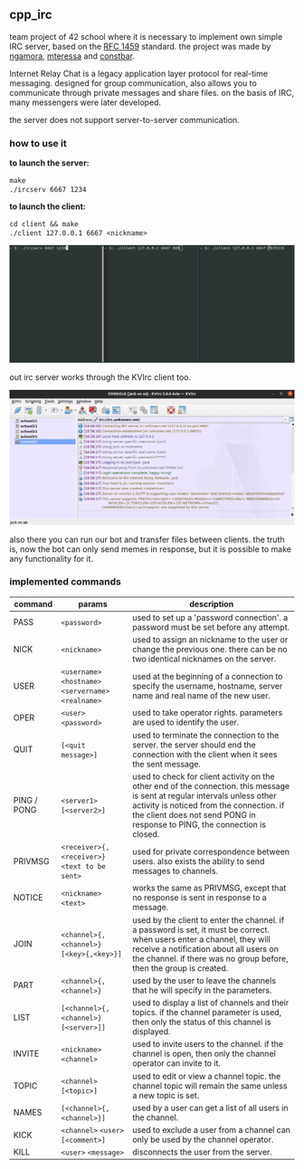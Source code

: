 ## cpp_irc

team project of 42 school where it is necessary to implement own simple IRC server, based on the [RFC 1459](https://datatracker.ietf.org/doc/html/rfc1459) standard. the project was made by [ngamora](https://github.com/zagaynov-andrew), [mteressa](https://github.com/Fkhalilullin) and [constbar](https://github.com/constbar).

Internet Relay Chat is a legacy application layer protocol for real-time messaging. designed for group communication, also allows you to communicate through private messages and share files. on the basis of IRC, many messengers were later developed.

the server does not support server-to-server communication.

### how to use it

**to launch the server:**
```
make
./ircserv 6667 1234
```
**to launch the client:**
```
cd client && make
./client 127.0.0.1 6667 <nickname>
```
![](client.gif)

out irc server works through the KVIrc client too.

![](kvirc.gif)

also there you can run our bot and transfer files between clients. the truth is, now the bot can only send memes in response, but it is possible to make any functionality for it.

### implemented commands

| command | params | description |
|---|---|---|
| PASS | `<password>` | used to set up a 'password connection'. a password must be set before any attempt. |
| NICK | `<nickname>` | used to assign an nickname to the user or change the previous one. there can be no two identical nicknames on the server. |
| USER | `<username>` `<hostname>` `<servername>` `<realname>` | used at the beginning of a connection to specify the username, hostname, server name and real name of the new user. |
| OPER | `<user>` `<password>` | used to take operator rights. parameters are used to identify the user. |
| QUIT | `[<quit message>]` | used to terminate the connection to the server. the server should end the connection with the client when it sees the sent message. |
| PING / PONG | `<server1>` `[<server2>]` | used to check for client activity on the other end of the connection. this message is sent at regular intervals unless other activity is noticed from the connection. if the client does not send PONG in response to PING, the connection is closed. |
| PRIVMSG | `<receiver>{,<receiver>}` `<text to be sent>` | used for private correspondence between users. also exists the ability to send messages to channels. |
| NOTICE | `<nickname>` `<text>` | works the same as PRIVMSG, except that no response is sent in response to a message. |
| JOIN | `<channel>{,<channel>}` `[<key>{,<key>}]` | used by the client to enter the channel. if a password is set, it must be correct. when users enter a channel, they will receive a notification about all users on the channel. if there was no group before, then the group is created. |
| PART | `<channel>{,<channel>}` | used by the user to leave the channels that he will specify in the parameters. |
| LIST | `[<channel>{,<channel>}` `[<server>]]` | used to display a list of channels and their topics. if the channel parameter is used, then only the status of this channel is displayed. |
| INVITE | `<nickname>` `<channel>` | used to invite users to the channel. if the channel is open, then only the channel operator can invite to it. |
| TOPIC | `<channel>` `[<topic>]` | used to edit or view a channel topic. the channel topic will remain the same unless a new topic is set. |
| NAMES | `[<channel>{,<channel>}]` | used by a user can get a list of all users in the channel. |
| KICK | `<channel>` `<user>` `[<comment>]` | used to exclude a user from a channel can only be used by the channel operator. |
| KILL | `<user>` `<message>` | disconnects the user from the server. |
